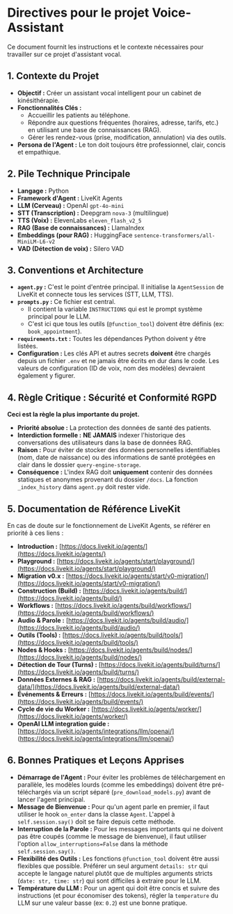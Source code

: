 # Directives pour le projet Voice-Assistant

Ce document fournit les instructions et le contexte nécessaires pour travailler sur ce projet d'assistant vocal.

## 1. Contexte du Projet

- **Objectif :** Créer un assistant vocal intelligent pour un cabinet de kinésithérapie.
- **Fonctionnalités Clés :**
    - Accueillir les patients au téléphone.
    - Répondre aux questions fréquentes (horaires, adresse, tarifs, etc.) en utilisant une base de connaissances (RAG).
    - Gérer les rendez-vous (prise, modification, annulation) via des outils.
- **Persona de l'Agent :** Le ton doit toujours être professionnel, clair, concis et empathique.

## 2. Pile Technique Principale

- **Langage :** Python
- **Framework d'Agent :** LiveKit Agents
- **LLM (Cerveau) :** OpenAI `gpt-4o-mini`
- **STT (Transcription) :** Deepgram `nova-3` (multilingue)
- **TTS (Voix) :** ElevenLabs `eleven_flash_v2_5`
- **RAG (Base de connaissances) :** LlamaIndex
- **Embeddings (pour RAG) :** HuggingFace `sentence-transformers/all-MiniLM-L6-v2`
- **VAD (Détection de voix) :** Silero VAD

## 3. Conventions et Architecture

- **`agent.py` :** C'est le point d'entrée principal. Il initialise la `AgentSession` de LiveKit et connecte tous les services (STT, LLM, TTS).
- **`prompts.py` :** Ce fichier est central.
    - Il contient la variable `INSTRUCTIONS` qui est le prompt système principal pour le LLM.
    - C'est ici que tous les outils (`@function_tool`) doivent être définis (ex: `book_appointment`).
- **`requirements.txt` :** Toutes les dépendances Python doivent y être listées.
- **Configuration :** Les clés API et autres secrets **doivent** être chargés depuis un fichier `.env` et ne jamais être écrits en dur dans le code. Les valeurs de configuration (ID de voix, nom des modèles) devraient également y figurer.

## 4. Règle Critique : Sécurité et Conformité RGPD

**Ceci est la règle la plus importante du projet.**

- **Priorité absolue :** La protection des données de santé des patients.
- **Interdiction formelle :** **NE JAMAIS** indexer l'historique des conversations des utilisateurs dans la base de données RAG.
- **Raison :** Pour éviter de stocker des données personnelles identifiables (nom, date de naissance) ou des informations de santé protégées en clair dans le dossier `query-engine-storage`.
- **Conséquence :** L'index RAG doit **uniquement** contenir des données statiques et anonymes provenant du dossier `/docs`. La fonction `_index_history` dans `agent.py` doit rester vide.

## 5. Documentation de Référence LiveKit

En cas de doute sur le fonctionnement de LiveKit Agents, se référer en priorité à ces liens :

- **Introduction :** [https://docs.livekit.io/agents/](https://docs.livekit.io/agents/)
- **Playground :** [https://docs.livekit.io/agents/start/playground/](https://docs.livekit.io/agents/start/playground/)
- **Migration v0.x :** [https://docs.livekit.io/agents/start/v0-migration/](https://docs.livekit.io/agents/start/v0-migration/)
- **Construction (Build) :** [https://docs.livekit.io/agents/build/](https://docs.livekit.io/agents/build/)
- **Workflows :** [https://docs.livekit.io/agents/build/workflows/](https://docs.livekit.io/agents/build/workflows/)
- **Audio & Parole :** [https://docs.livekit.io/agents/build/audio/](https://docs.livekit.io/agents/build/audio/)
- **Outils (Tools) :** [https://docs.livekit.io/agents/build/tools/](https://docs.livekit.io/agents/build/tools/)
- **Nodes & Hooks :** [https://docs.livekit.io/agents/build/nodes/](https://docs.livekit.io/agents/build/nodes/)
- **Détection de Tour (Turns) :** [https://docs.livekit.io/agents/build/turns/](https://docs.livekit.io/agents/build/turns/)
- **Données Externes & RAG :** [https://docs.livekit.io/agents/build/external-data/](https://docs.livekit.io/agents/build/external-data/)
- **Événements & Erreurs :** [https://docs.livekit.io/agents/build/events/](https://docs.livekit.io/agents/build/events/)
- **Cycle de vie du Worker :** [https://docs.livekit.io/agents/worker/](https://docs.livekit.io/agents/worker/)
- **OpenAI LLM integration guide :** [https://docs.livekit.io/agents/integrations/llm/openai/]
(https://docs.livekit.io/agents/integrations/llm/openai/)

## 6. Bonnes Pratiques et Leçons Apprises

- **Démarrage de l'Agent :** Pour éviter les problèmes de téléchargement en parallèle, les modèles lourds (comme les embeddings) doivent être pré-téléchargés via un script séparé (`pre_download_models.py`) avant de lancer l'agent principal.
- **Message de Bienvenue :** Pour qu'un agent parle en premier, il faut utiliser le hook `on_enter` dans la classe `Agent`. L'appel à `self.session.say()` doit se faire depuis cette méthode.
- **Interruption de la Parole :** Pour les messages importants qui ne doivent pas être coupés (comme le message de bienvenue), il faut utiliser l'option `allow_interruptions=False` dans la méthode `self.session.say()`.
- **Flexibilité des Outils :** Les fonctions `@function_tool` doivent être aussi flexibles que possible. Préférer un seul argument `details: str` qui accepte le langage naturel plutôt que de multiples arguments stricts (`date: str, time: str`) qui sont difficiles à extraire pour le LLM.
- **Température du LLM :** Pour un agent qui doit être concis et suivre des instructions (et pour économiser des tokens), régler la `temperature` du LLM sur une valeur basse (ex: `0.2`) est une bonne pratique.
